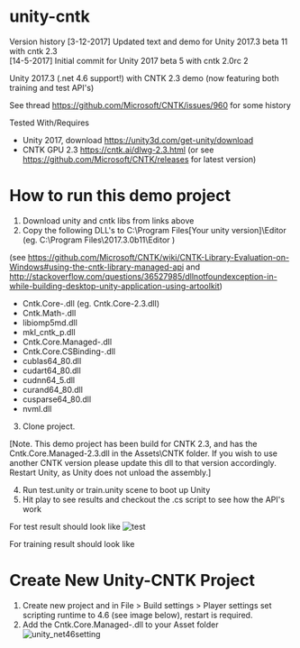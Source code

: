 # unity-cntk

Version history
[3-12-2017] Updated text and demo for Unity 2017.3 beta 11 with cntk 2.3 <br>
[14-5-2017] Initial commit for Unity 2017 beta 5 with cntk 2.0rc 2 <br>

Unity 2017.3 (.net 4.6 support!) with CNTK 2.3 demo (now featuring both training and test API's)

See thread https://github.com/Microsoft/CNTK/issues/960 for some history 

Tested With/Requires
- Unity 2017, download https://unity3d.com/get-unity/download
- CNTK GPU 2.3 https://cntk.ai/dlwg-2.3.html (or see https://github.com/Microsoft/CNTK/releases for latest version)

# How to run this demo project
1) Download unity and cntk libs from links above
2) Copy the following DLL's to C:\Program Files\[Your unity version]\Editor    (eg. C:\Program Files\2017.3.0b11\Editor )

(see https://github.com/Microsoft/CNTK/wiki/CNTK-Library-Evaluation-on-Windows#using-the-cntk-library-managed-api 
and http://stackoverflow.com/questions/36527985/dllnotfoundexception-in-while-building-desktop-unity-application-using-artoolkit)

  - Cntk.Core-<VERSION>.dll (eg. Cntk.Core-2.3.dll)
  - Cntk.Math-<VERSION>.dll
  - libiomp5md.dll
  - mkl_cntk_p.dll
  - Cntk.Core.Managed-<VERSION>.dll
  - Cntk.Core.CSBinding-<VERSION>.dll
  - cublas64_80.dll
  - cudart64_80.dll
  - cudnn64_5.dll
  - curand64_80.dll
  - cusparse64_80.dll
  - nvml.dll
  
3) Clone project. 

[Note. This demo project has been build for CNTK 2.3, and has the Cntk.Core.Managed-2.3.dll in the Assets\CNTK folder. If you wish to use another CNTK version please update this dll to that version accordingly. Restart Unity, as Unity does not unload the assembly.]

4) Run test.unity or train.unity scene to boot up Unity
5) Hit play to see results and checkout the .cs script to see how the API's work

For test result should look like
![test](https://cloud.githubusercontent.com/assets/6376127/26030649/fb312fd4-3858-11e7-8e1d-947ac4d7e965.png)

For training result should look like



# Create New Unity-CNTK Project
1) Create new project and in File > Build settings > Player settings set scripting runtime to 4.6 (see image below), restart is required.
2) Add the Cntk.Core.Managed-<VERSION>.dll to your Asset folder
![unity_net46setting](https://user-images.githubusercontent.com/6376127/33528346-0ba4aeb2-d85f-11e7-81fa-9ed0d8113612.png)

